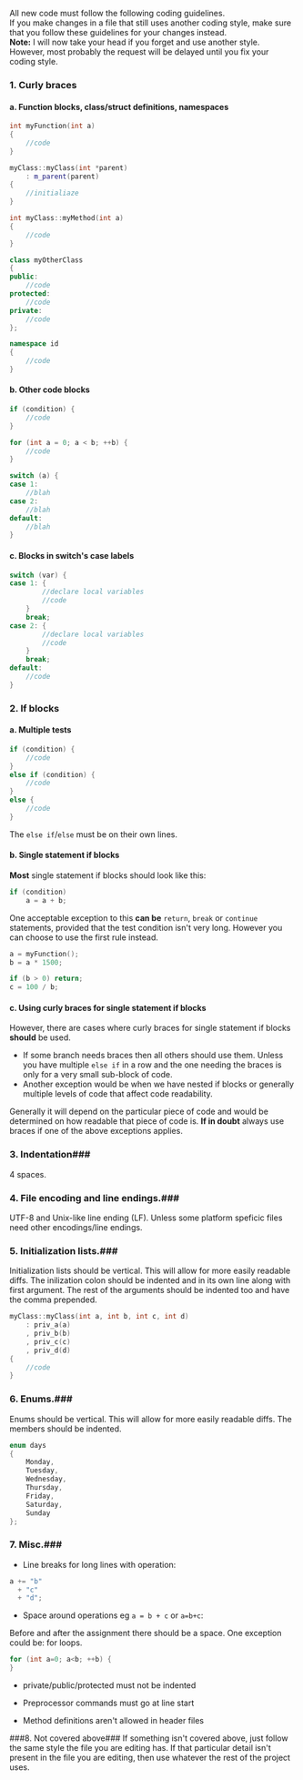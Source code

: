 ﻿All new code must follow the following coding guidelines.  
If you make changes in a file that still uses another coding style, make sure that you follow these guidelines for your changes instead.  
**Note:** I will now take your head if you forget and use another style. However, most probably the request will be delayed until you fix your coding style.

### 1. Curly braces ###
#### a. Function blocks, class/struct definitions, namespaces ####
```c++
int myFunction(int a)
{
    //code
}

myClass::myClass(int *parent)
    : m_parent(parent)
{
    //initialiaze
}

int myClass::myMethod(int a)
{
    //code
}

class myOtherClass
{
public:
    //code
protected:
    //code
private:
    //code
};

namespace id
{
    //code
}
```

#### b. Other code blocks ####
```c++
if (condition) {
    //code
}

for (int a = 0; a < b; ++b) {
    //code
}

switch (a) {
case 1:
    //blah
case 2:
    //blah
default:
    //blah
}
```

#### c. Blocks in switch's case labels ####
```c++
switch (var) {
case 1: {
        //declare local variables
        //code
    }
    break;
case 2: {
        //declare local variables
        //code
    }
    break;
default:
    //code
}
```

### 2. If blocks ###
#### a. Multiple tests ####
```c++
if (condition) {
    //code
}
else if (condition) {
    //code
}
else {
    //code
}
```
The `else if`/`else` must be on their own lines.

#### b. Single statement if blocks ####
**Most** single statement if blocks should look like this:
```c++
if (condition)
    a = a + b;
```

One acceptable exception to this **can be** `return`, `break` or `continue` statements, provided that the test condition isn't very long. However you can choose to use the first rule instead.
```c++
a = myFunction();
b = a * 1500;

if (b > 0) return;
c = 100 / b;
```

#### c. Using curly braces for single statement if blocks ####

However, there are cases where curly braces for single statement if blocks **should** be used.
* If some branch needs braces then all others should use them. Unless you have multiple `else if` in a row and the one needing the braces is only for a very small sub-block of code.
* Another exception would be when we have nested if blocks or generally multiple levels of code that affect code readability.

Generally it will depend on the particular piece of code and would be determined on how readable that piece of code is. **If in doubt** always use braces if one of the above exceptions applies.

### 3. Indentation###
4 spaces.

### 4. File encoding and line endings.###

UTF-8 and Unix-like line ending (LF). Unless some platform speficic files need other encodings/line endings.

### 5. Initialization lists.###
Initialization lists should be vertical. This will allow for more easily readable diffs. The inilization colon should be indented and in its own line along with first argument. The rest of the arguments should be indented too and have the comma prepended.
```c++
myClass::myClass(int a, int b, int c, int d)
    : priv_a(a)
    , priv_b(b)
    , priv_c(c)
    , priv_d(d)
{
    //code
}
```

### 6. Enums.###
Enums should be vertical. This will allow for more easily readable diffs. The members should be indented.
```c++
enum days
{
    Monday,
    Tuesday,
    Wednesday,
    Thursday,
    Friday,
    Saturday,
    Sunday
};
```

### 7. Misc.###

* Line breaks for long lines with operation:

```c++
a += "b"
  + "c"
  + "d";
```

* Space around operations eg `a = b + c` or `a=b+c`:

Before and after the assignment there should be a space. One exception could be: for loops.
```c++
for (int a=0; a<b; ++b) {
}
```

* private/public/protected must not be indented

* Preprocessor commands must go at line start

* Method definitions aren't allowed in header files

###8. Not covered above###
If something isn't covered above, just follow the same style the file you are editing has. If that particular detail isn't present in the file you are editing, then use whatever the rest of the project uses.